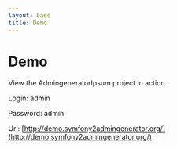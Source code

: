 ```yaml
---
layout: base
title: Demo
---
```


# Demo

View the AdmingeneratorIpsum project in action :

Login: admin

Password: admin

Url: [http://demo.symfony2admingenerator.org/](http://demo.symfony2admingenerator.org/)
